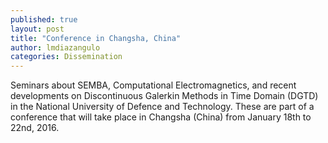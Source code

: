 ```yaml
---
published: true
layout: post
title: "Conference in Changsha, China"
author: lmdiazangulo
categories: Dissemination
---
```

<div class="post-content">
    <p>
        Seminars about SEMBA, Computational Electromagnetics, and recent developments on Discontinuous Galerkin Methods in Time Domain (DGTD) in the National University of Defence and Technology. These  are part of a conference that will take place in Changsha (China) from January 18th to 22nd, 2016.
    </p>

</div>